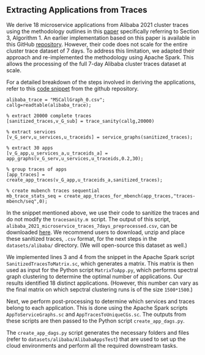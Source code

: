 ## Extracting Applications from Traces

We derive 18 microservice applications from Alibaba 2021 cluster traces using the methodology outlines in this [paper](https://ieeexplore.ieee.org/stamp/stamp.jsp?tp=&arnumber=9774016) specifically referring to Section 3, Algorithm 1. An earlier implementation based on this paper is available in this GitHub [repository](https://github.com/mSvcBench/muBench/tree/main/examples/Alibaba/Matlab). However, their code does not scale for the entire cluster trace dataset of 7 days. To address this limitation, we adapted their approach and re-implemented the methodology using Apache Spark. This allows the processing of the full 7-day Alibaba cluster traces dataset at scale.

For a detailed breakdown of the steps involved in deriving the applications, refer to this [code snippet](https://github.com/mSvcBench/muBench/blob/main/examples/Alibaba/Matlab/allinone.m) from the github repository.

```
alibaba_trace = "MSCallGraph_0.csv";
callg=readtable(alibaba_trace);

% extract 20000 complete traces
[sanitized_traces,v_G_sub] = trace_sanity(callg,20000)

% extract services
[v_G_serv,u_services,u_traceids] = service_graphs(sanitized_traces);

% extract 30 apps
[v_G_app,u_services_a,u_traceids_a] = app_graphs(v_G_serv,u_services,u_traceids,0.2,30);

% group traces of apps
[app_traces] = create_app_traces(v_G_app,u_traceids_a,sanitized_traces);

% create mubench traces sequential
mb_trace_stats_seq = create_app_traces_for_mbench(app_traces,"traces-mbench/seq",0);
```

In the snippet mentioned above, we use their code to sanitize the traces and do not modify the `tracesanity.m `script. The output of this script, `alibaba_2021_microservice_traces_7days_preprocessed.csv`, can be downloaded [here](https://drive.google.com/file/d/1xfKLC2eozKtvT4hSU_ZC5XA_qtEkzHCa/view?usp=share_link). We recommend users to download, unzip and place these sanitized traces, `.csv` format, for the next steps in the `datasets/alibaba/` directory. (We will open-source this dataset as well.)


We implemented lines 3 and 4 from the snippet in the Apache Spark script `SanitizedTracesToMatrix.sc`, which generates a matrix. This matrix is then used as input for the Python script `MatrixToApp.py`, which performs spectral graph clustering to determine the optimal number of applications. Our results identified 18 distinct applications. (However, this number can vary as the final matrix on which sepctral clustering runs is of the size `1500*1500`.)

Next, we perform post-processing to determine which services and traces belong to each application. This is done using the Apache Spark scripts `AppToServiceGraphs.sc` and `AppTracesToUniqueCGs.sc`. The outputs from these scripts are then passed to the Python script `create_app_dags.py`.

The `create_app_dags.py` script generates the necessary folders and files (refer to `datasets/alibaba/AlibabaAppsTest`) that are used to set up the cloud environments and perform all the required downstream tasks.

